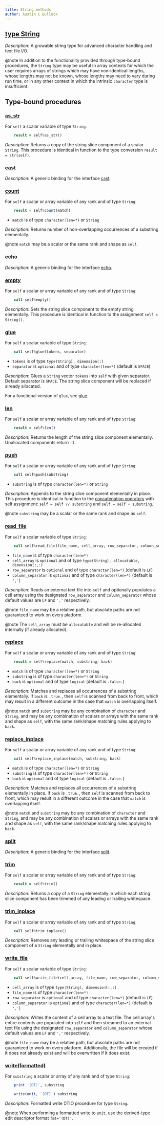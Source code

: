 ```yaml
---
title: String methods
author: Austin C Bullock
---
```


## [type String](../../type/string.html)

*Description*: A growable string type for advanced character handling and text file I/O.

@note In addition to the functionality provided through type-bound procedures, the `String` type may be useful in array contexts for which the user requires arrays of strings which may have non-identical lengths, whose lengths may not be known, whose lengths may need to vary during run time, or in any other context in which the intrinsic `character` type is insufficient.

## Type-bound procedures

### [as_str](../../type/string.html#boundprocedure-as_str)

For `self` a scalar variable of type `String`:

```fortran
    result = self%as_str()
```

*Description*: Returns a copy of the string slice component of a scalar `String`. This procedure is identical in function to the type conversion `result = str(self)`.

### [cast](../../type/string.html#boundprocedure-cast)

*Description*: A generic binding for the interface [cast](cast.html).

### [count](../../type/string.html#boundprocedure-count)

For `self` a scalar or array variable of any rank and of type `String`:

```fortran
    result = self%count(match)
```

* `match` is of type `character(len=*)` or `String`

*Description*: Returns number of non-overlapping occurrences of a substring elementally.

@note `match` may be a scalar or the same rank and shape as `self`.

### [echo](../../type/string.html#boundprocedure-echo)

*Description*: A generic binding for the interface [echo](echo.html).

### [empty](../../type/string.html#boundprocedure-empty)

For `self` a scalar or array variable of any rank and of type `String`:

```fortran
    call self%empty()
```

*Description*: Sets the string slice component to the empty string elementally. This procedure is identical in function to the assignment `self = String()`.

### [glue](../../type/string.html#boundprocedure-glue)

For `self` a scalar variable of type `String`:

```fortran
    call self%glue(tokens, separator)
```

* `tokens` is of type `type(String), dimension(:)`
* `separator` is `optional` and of type `character(len=*)` (default is `SPACE`)

*Description*: Glues a `String` vector `tokens` into `self` with given separator. Default separator is `SPACE`. The string slice component will be replaced if already allocated.

For a functional version of `glue`, see [glue](glue-split.html).

### [len](../../type/string.html#boundprocedure-len)

For `self` a scalar or array variable of any rank and of type `String`:

```fortran
    result = self%len()
```

*Description*: Returns the length of the string slice component elementally. Unallocated components return `-1`.

### [push](../../type/string.html#boundprocedure-push)

For `self` a scalar or array variable of any rank and of type `String`:

```fortran
    call self%push(substring)
```

* `substring` is of type `character(len=*)` or `String`

*Description*: Appends to the string slice component elementally in place. This procedure is identical in function to the [concatenation operators](operators.html#concatenation) with self assignment: `self = self // substring` and `self = self + substring`.

@note `substring` may be a scalar or the same rank and shape as `self`.

### [read_file](../../type/string.html#boundprocedure-read_file)

For `self` a scalar variable of type `String`:

```fortran
    call self%read_file(file_name, cell_array, row_separator, column_separator)
```

* `file_name` is of type `character(len=*)`
* `cell_array` is `optional` and of type `type(String), allocatable, dimension(:,:)`
* `row_separator` is `optional` and of type `character(len=*)` (default is `LF`)
* `column_separator` is `optional` and of type `character(len=*)` (default is `','`)

*Description*: Reads an external text file into `self` and optionally populates a cell array using the designated `row_separator` and `column_separator` whose default values are `LF` and `','` respectively.

@note `file_name` may be a relative path, but absolute paths are not guaranteed to work on every platform.

@note The `cell_array` must be `allocatable` and will be re-allocated internally (if already allocated).

### [replace](../../type/string.html#boundprocedure-replace)

For `self` a scalar or array variable of any rank and of type `String`:

```fortran
    result = self%replace(match, substring, back)
```

* `match` is of type `character(len=*)` or `String`
* `substring` is of type `character(len=*)` or `String`
* `back` is `optional` and of type `logical` (default is `.false.`)

*Description*: Matches and replaces all occurrences of a substring elementally. If `back` is `.true.`, then `self` is scanned from back to front, which may result in a different outcome in the case that `match` is overlapping itself.

@note `match` and `substring` may be any combination of `character` and `String`, and may be any combination of scalars or arrays with the same rank and shape as `self`, with the same rank/shape matching rules applying to `back`.

### [replace_inplace](../../type/string.html#boundprocedure-replace_inplace)

For `self` a scalar or array variable of any rank and of type `String`:

```fortran
    call self%replace_inplace(match, substring, back)
```

* `match` is of type `character(len=*)` or `String`
* `substring` is of type `character(len=*)` or `String`
* `back` is `optional` and of type `logical` (default is `.false.`)

*Description*: Matches and replaces all occurrences of a substring elementally in place. If `back` is `.true.`, then `self` is scanned from back to front, which may result in a different outcome in the case that `match` is overlapping itself.

@note `match` and `substring` may be any combination of `character` and `String`, and may be any combination of scalars or arrays with the same rank and shape as `self`, with the same rank/shape matching rules applying to `back`.

### [split](../../type/string.html#boundprocedure-split)

*Description*: A generic binding for the interface [split](glue-split.html).

### [trim](../../type/string.html#boundprocedure-trim)

For `self` a scalar or array variable of any rank and of type `String`:

```fortran
    result = self%trim()
```

*Description*: Returns a copy of a `String` elementally in which each string slice component has been trimmed of any leading or trailing whitespace.

### [trim_inplace](../../type/string.html#boundprocedure-trim_inplace)

For `self` a scalar or array variable of any rank and of type `String`:

```fortran
    call self%trim_inplace()
```

*Description*: Removes any leading or trailing whitespace of the string slice component of a `String` elementally and in place.

### [write_file](../../type/string.html#boundprocedure-write_file)

For `self` a scalar variable of type `String`:

```fortran
    call self%write_file(cell_array, file_name, row_separator, column_separator)
```

* `cell_array` is of type `type(String), dimension(:,:)`
* `file_name` is of type `character(len=*)`
* `row_separator` is `optional` and of type `character(len=*)` (default is `LF`)
* `column_separator` is `optional` and of type `character(len=*)` (default is `','`)

*Description*: Writes the content of a cell array to a text file. The cell array's entire contents are populated into `self` and then streamed to an external text file using the designated `row_separator` and `column_separator` whose default values are `LF` and `','` respectively.

@note `file_name` may be a relative path, but absolute paths are not guaranteed to work on every platform. Additionally, the file will be created if it does not already exist and will be overwritten if it does exist.

### [write(formatted)](../../type/string.html#boundprocedure-write%28formatted%29)

For `substring` a scalar or array of any rank and of type `String`:

```fortran
    print '(DT)', substring
```

```fortran
    write(unit, '(DT)') substring
```

*Description*: Formatted write DTIO procedure for type `String`.

@note When performing a formatted write to `unit`, use the derived-type edit descriptor format `fmt='(DT)'`.
